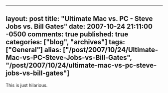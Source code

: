   ---
  layout: post
  title: "Ultimate Mac vs. PC - Steve Jobs vs. Bill Gates"
  date: 2007-10-24 21:11:00 -0500
  comments: true
  published: true
  categories: ["blog", "archives"]
  tags: ["General"]
  alias: ["/post/2007/10/24/Ultimate-Mac-vs-PC-Steve-Jobs-vs-Bill-Gates", "/post/2007/10/24/ultimate-mac-vs-pc-steve-jobs-vs-bill-gates"]
  ---
<!-- more -->
<P>This is just hilarious.</P>
<OBJECT height=355 width=425><PARAM NAME="movie" VALUE="http://www.youtube.com/v/qHO8l-Bd1O4&amp;rel=1"><PARAM NAME="wmode" VALUE="transparent">
<embed src="http://www.youtube.com/v/qHO8l-Bd1O4&rel=1" type="application/x-shockwave-flash" wmode="transparent" width="425" height="355"></embed></OBJECT>
